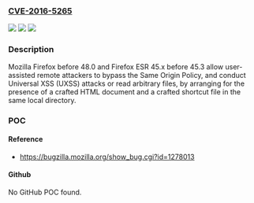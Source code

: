 ### [CVE-2016-5265](https://cve.mitre.org/cgi-bin/cvename.cgi?name=CVE-2016-5265)
![](https://img.shields.io/static/v1?label=Product&message=n%2Fa&color=blue)
![](https://img.shields.io/static/v1?label=Version&message=n%2Fa&color=blue)
![](https://img.shields.io/static/v1?label=Vulnerability&message=n%2Fa&color=brighgreen)

### Description

Mozilla Firefox before 48.0 and Firefox ESR 45.x before 45.3 allow user-assisted remote attackers to bypass the Same Origin Policy, and conduct Universal XSS (UXSS) attacks or read arbitrary files, by arranging for the presence of a crafted HTML document and a crafted shortcut file in the same local directory.

### POC

#### Reference
- https://bugzilla.mozilla.org/show_bug.cgi?id=1278013

#### Github
No GitHub POC found.

